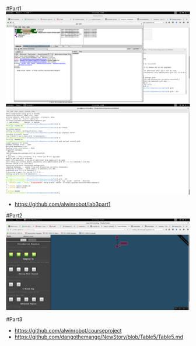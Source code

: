 #Part1
![Part1](https://raw.githubusercontent.com/alwinrobot/IntroToOS/master/screenshot1.png)
![Part2](https://raw.githubusercontent.com/alwinrobot/IntroToOS/master/screenshot2.png)
 - https://github.com/alwinrobot/lab3part1


#Part2
![Part3](https://raw.githubusercontent.com/alwinrobot/IntroToOS/master/screenshot3.png)

#Part3
 - https://github.com/alwinrobot/courseproject
 - https://github.com/dangothemango/NewStory/blob/Table5/Table5.md
